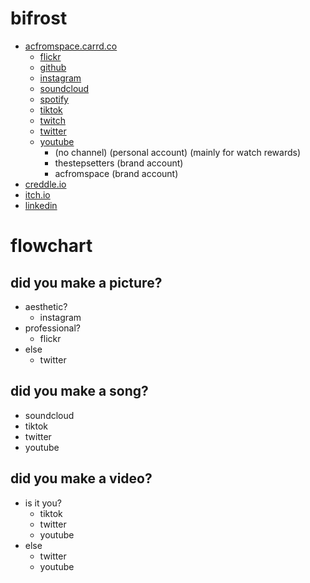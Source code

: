 # bifrost

- [acfromspace.carrd.co](https://acfromspace.carrd.co/)
  - [flickr](https://www.flickr.com/people/acfromspace/)
  - [github](https://github.com/acfromspace)
  - [instagram](https://www.instagram.com/acfromspace/)
  - [soundcloud](https://soundcloud.com/acfromspace)
  - [spotify](https://open.spotify.com/user/1252712964)
  - [tiktok](https://www.tiktok.com/@acfromspace)
  - [twitch](https://www.twitch.tv/acfromspace)
  - [twitter](https://twitter.com/acfromspace)
  - [youtube](https://www.youtube.com/c/acfromspace)
    - (no channel) (personal account) (mainly for watch rewards)
    - thestepsetters (brand account)
    - acfromspace (brand account)
- [creddle.io](https://resume.creddle.io/resume/1t4bj9iydxm)
- [itch.io](https://acfromspace.itch.io)
- [linkedin](https://www.linkedin.com/in/acfromspace/)

# flowchart

## did you make a picture?

- aesthetic?
  - instagram
- professional?
  - flickr
- else
  - twitter

## did you make a song?

- soundcloud
- tiktok
- twitter
- youtube

## did you make a video?

- is it you?
  - tiktok
  - twitter
  - youtube
- else
  - twitter
  - youtube
